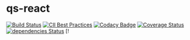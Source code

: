 # qs-react
[![Build Status](https://travis-ci.com/RafaelDiasSilveira/qs-react.svg?branch=master)](https://travis-ci.com/RafaelDiasSilveira/qs-react)
[![CII Best Practices](https://bestpractices.coreinfrastructure.org/projects/1839/badge)](https://bestpractices.coreinfrastructure.org/projects/1839)
[![Codacy Badge](https://api.codacy.com/project/badge/Grade/462486d874a14f1d9fd13e99431e63d4)](https://www.codacy.com/app/RafaelDiasSilveira/qs-react?utm_source=github.com&amp;utm_medium=referral&amp;utm_content=RafaelDiasSilveira/qs-react&amp;utm_campaign=Badge_Grade)
[![Coverage Status](https://coveralls.io/repos/github/RafaelDiasSilveira/qs-react/badge.svg?branch=master)](https://coveralls.io/github/RafaelDiasSilveira/qs-react?branch=master)
[![dependencies Status](https://david-dm.org/RafaelDiasSilveira/qs-react/status.svg)](https://david-dm.org/RafaelDiasSilveira/qs-react) [!
